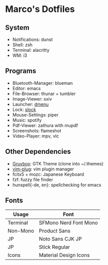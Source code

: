 # Marco's Dotfiles

## System

+ Notifications: dunst
+ Shell: zsh
+ Terminal: alacritty
+ WM: i3

## Programs

+ Bluetooth-Manager: blueman
+ Editor: emacs
+ File-Browser: thunar + tumbler
+ Image-Viewer: sxiv
+ Launcher: [dmenu](https://github.com/crammk/dmenu)
+ Lock: [slock](https://github.com/crammk/slock)
+ Mouse-Settings: piper
+ Music: spotify
+ Pdf-Viewer: zathura with mupdf
+ Screenshots: flameshot
+ Video-Player: mpv, vlc

## Other Dependencies
+ [Gruvbox](https://github.com/hargonix/Pop-gruvbox/): GTK Theme (clone into ~/.themes)
+ [vim-plug](https://github.com/junegunn/vim-plug): vim plugin manager
+ fcitx5 + mozc: Japanese Keyboard
+ fzf: fuzzy file finder
+ hunspell{-de, en}: spellchecking for emacs

## Fonts
| Usage    | Font                  |
| -------- | --------------------- |
| Terminal | SFMono Nerd Font Mono |
| Non-Mono | Product Sans          |
| JP       | Noto Sans CJK JP      |
| JP       | Stick Regular         |
| Icons    | Material Design Icons |
